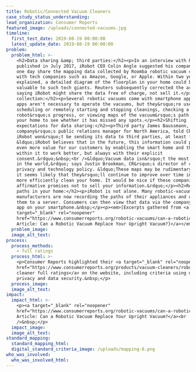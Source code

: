 ```yaml
---
title: Robotic/Connected Vacuum Cleaners
case_study_status_understanding:
lead_organization: Consumer Reports
featured_image: /uploads/connected-vacuums.jpg
timeline:
  first_test_date: 2019-08-19 00:00:00
  latest_update_date: 2019-08-19 00:00:00
problem:
  problem_html: >-
    <h2>Data sharing &amp; third parties:</h2><p>In an interview with Reuters
    published in July 2017, iRobot CEO Colin Angle suggested his company might
    one day share the mapping data collected by Roomba robotic vacuum cleaners
    with tech companies such as Amazon, Google, or Apple. Within two years, he
    explained, a detailed diagram of the floorplan in your home could be highly
    valuable to such tech giants. Reuters subsequently corrected the article,
    saying iRobot might share the data free of charge, not sell it.</p><h2>Data
    collection:</h2><p>Several robotic vacuums come with smartphone apps. These
    apps aren't necessary to operate the vacuums, but they&rsquo;re useful for
    scheduling or remotely starting and stopping cleanings, checking a
    robot&rsquo;s progress, or viewing maps of the vacuum&rsquo;s path around
    your home to see whether it has missed any spots.</p><h2>Shifting
    expectations for data sharing:</h2><p>Third party James Baussmann, the
    company&rsquo;s public relations manager for North America, told CR that
    iRobot won&rsquo;t be sending its data to third parties, at least for now.
    &ldquo;iRobot believes that in the future, this information could provide
    even more value for our customers by enabling the smart home and the devices
    within it to work better, but always with their explicit
    consent.&rdquo;&nbsp;<br />&ldquo;Vacuum data isn&rsquo;t the most sensitive
    in the world,&rdquo; says Justin Brookman, CR&rsquo;s director of consumer
    privacy and technology policy. &ldquo;These maps may be rudimentary now, but
    it seems likely that they&rsquo;ll continue to improve over time in order to
    more efficiently clean your home. It would be nice if these companies made
    affirmative promises not to sell your information.&rdquo;</p><h2>Recording
    paths in your home:</h2><p>iRobot is not alone. Many robotic-vacuum
    manufacturers are now recording the paths of their appliances and uploading
    them to a server. Consumers can then view that data via the company&rsquo;s
    app on your smartphone.&nbsp;</p><p><em>[Excerpts gathered from <a
    target="_blank" rel="noopener"
    href="https://www.consumerreports.org/robotic-vacuums/can-a-robotic-vacuum-replace-your-canister-or-upright/">CR
    Article: Can a Robotic Vacuum Replace Your Upright Vacuum?]</a></em></p>
  problem_image:
  image_alt_text:
process:
  process_methods:
    - full ratings
  process_html: >-
    <p>Consumer Reports highlighted their <a target="_blank" rel="noopener"
    href="https://www.consumerreports.org/products/vacuum-cleaners/robotic-vacuum/view2/">vacuum
    cleaner full ratings</a> on the website, including criteria using data
    privacy and data security.&nbsp;</p>
  process_image:
  image_alt_text:
impact:
  impact_html: >-
    <p><a target="_blank" rel="noopener"
    href="https://www.consumerreports.org/robotic-vacuums/can-a-robotic-vacuum-replace-your-canister-or-upright/">CR
    Article: Can a Robotic Vacuum Replace Your Upright Vacuum?</a><br
    />&nbsp;</p>
  impact_image:
  image_alt_text:
standard_mapping:
  standard_mapping_html:
  digital_standard_criteria_image: /uploads/mapping-6.png
who_was_involved:
  who_was_involved_html:
---
```

